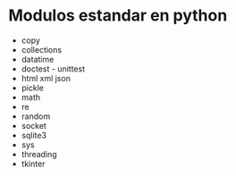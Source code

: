 # Modulos estandar en python 
* copy
* collections
* datatime
* doctest - unittest
* html xml json
* pickle
* math
* re
* random
* socket
* sqlite3
* sys
* threading
* tkinter

